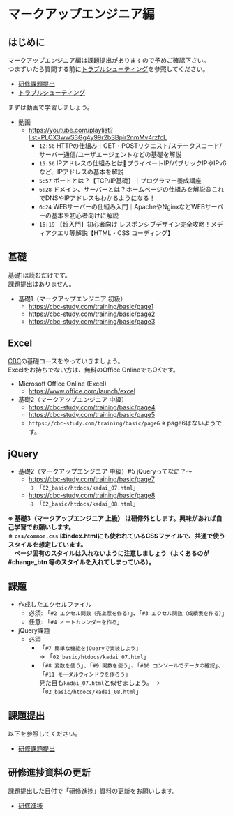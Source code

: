 # マークアップエンジニア編

## はじめに

マークアップエンジニア編は課題提出がありますので予めご確認下さい。  
つまずいたら質問する前に[トラブルシューティング](./../../troubleshoot/index.md)を参照してください。

- [研修課題提出](https://github.com/epkotsoftware/training-docs/blob/main/submission/README.md#研修課題提出)
- [トラブルシューティング](./../../troubleshoot/index.md)

まずは動画で学習しましょう。

- 動画
  - <https://youtube.com/playlist?list=PLCX3wwS3Gg4y99r2bSBpir2nmMv4rzfcL>
    - `12:56` HTTPの仕組み｜GET・POSTリクエスト/ステータスコード/サーバー通信/ユーザエージェントなどの基礎を解説
    - `15:56` IPアドレスの仕組みとは🔰プライベートIP/パブリックIPやIPv6など、IPアドレスの基本を解説
    - `5:57` ポートとは？【TCP/IP基礎】｜プログラマー養成講座
    - `6:28` ドメイン、サーバーとは？ホームページの仕組みを解説😃これでDNSやIPアドレスもわかるようになる！
    - `6:24` WEBサーバーの仕組み入門｜ApacheやNginxなどWEBサーバーの基本を初心者向けに解説
    - `16:19` 【超入門】初心者向け レスポンシブデザイン完全攻略！メディアクエリ等解説【HTML・CSS コーディング】

## 基礎

基礎1は読むだけです。  
課題提出はありません。

- 基礎1（マークアップエンジニア 初級）
  - <https://cbc-study.com/training/basic/page1>
  - <https://cbc-study.com/training/basic/page2>
  - <https://cbc-study.com/training/basic/page3>

## Excel

[CBC](https://cbc-study.com/)の基礎コースをやっていきましょう。  
Excelをお持ちでない方は、無料のOffice OnlineでもOKです。

- Microsoft Office Online (Excel)
  - <https://www.office.com/launch/excel>
- 基礎2（マークアップエンジニア 中級）
  - <https://cbc-study.com/training/basic/page4>
  - <https://cbc-study.com/training/basic/page5>
  - `https://cbc-study.com/training/basic/page6` ※ page6はないようです。

## jQuery

- 基礎2（マークアップエンジニア 中級）#5 jQueryってなに？〜
  - <https://cbc-study.com/training/basic/page7>  
      → 「`02_basic/htdocs/kadai_07.html`」
  - <https://cbc-study.com/training/basic/page8>  
      → 「`02_basic/htdocs/kadai_08.html`」

**※ 基礎3（マークアップエンジニア 上級） は研修外とします。興味があれば自己学習でお願いします。**  
**※ `css/common.css` はindex.htmlにも使われているCSSファイルで、共通で使うスタイルを想定しています。**  
　**ページ固有のスタイルは入れないように注意しましょう（よくあるのが #change_btn 等のスタイルを入れてしまっている）。**

## 課題

- 作成したエクセルファイル
  - 必須: 「`#2 エクセル関数（売上票を作る）`」、「`#3 エクセル関数（成績表を作る）`」
  - 任意: 「`#4 オートカレンダーを作る`」
- jQuery課題
  - 必須
    - 「`#7 簡単な機能をjQueryで実装しよう`」  
      → 「`02_basic/htdocs/kadai_07.html`」
    - 「`#8 変数を使う`」、「`#9 関数を使う`」、「`#10 コンソールでデータの確認`」、「`#11 モーダルウィンドウを作ろう`」  
      見た目も`kadai_07.html`と似せましょう。
      → 「`02_basic/htdocs/kadai_08.html`」

## 課題提出

以下を参照してください。

- [研修課題提出](https://github.com/epkotsoftware/training-docs/blob/main/submission/README.md#研修課題提出)

## 研修進捗資料の更新

課題提出した日付で「研修進捗」資料の更新をお願いします。

- [研修進捗](https://github.com/epkotsoftware/training-docs/blob/main/training/progress/README.md)

